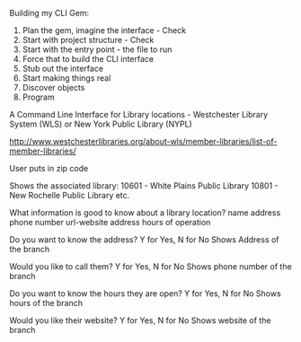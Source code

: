 Building my CLI Gem:

1. Plan the gem, imagine the interface - Check
2. Start with project structure - Check
3. Start with the entry point - the file to run
4. Force that to build the CLI interface
5. Stub out the interface
6. Start making things real
7. Discover objects
8. Program

A Command Line Interface for Library locations -
    Westchester Library System (WLS) or New York Public Library (NYPL)

  http://www.westchesterlibraries.org/about-wls/member-libraries/list-of-member-libraries/  

  User puts in zip code

  Shows the associated library:
    10601 - White Plains Public Library
    10801 - New Rochelle Public Library
    etc.

What information is good to know about a library location?
  name
  address
  phone number
  url-website address
  hours of operation



  Do you want to know the address?
  Y for Yes, N for No
    Shows Address of the branch

  Would you like to call them?
  Y for Yes, N for No
    Shows phone number of the branch

  Do you want to know the hours they are open?
  Y for Yes, N for No
    Shows hours of the branch

  Would you like their website?
  Y for Yes, N for No
    Shows website of the branch
